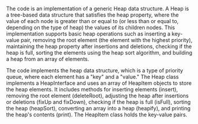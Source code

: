 The code is an implementation of a generic Heap data structure. A Heap is a tree-based data structure that satisfies the heap property, where the value of each node is greater than or equal to (or less than or equal to, depending on the type of heap) the values of its children nodes. This implementation supports basic heap operations such as inserting a key-value pair, removing the root element (the element with the highest priority), maintaining the heap property after insertions and deletions, checking if the heap is full, sorting the elements using the heap sort algorithm, and building a heap from an array of elements.


The code implements the heap data structure, which is a type of priority queue, where each element has a "key" and a "value." The Heap class implements a HeapInterface and uses an array of HeapItem objects to store the heap elements. It includes methods for inserting elements (insert), removing the root element (deleteRoot), adjusting the heap after insertions or deletions (fixUp and fixDown), checking if the heap is full (isFull), sorting the heap (heapSort), converting an array into a heap (heapify), and printing the heap's contents (print). The HeapItem class holds the key-value pairs. 

